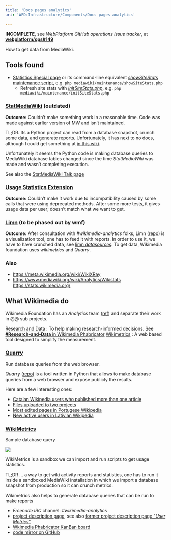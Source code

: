 ```yaml
---
title: 'Docs pages analytics'
uri: 'WPD:Infrastructure/Components/Docs pages analytics'

---
```

**INCOMPLETE**, see *WebPlatform GitHub operations issue tracker*, at **[webplatform/ops\#149](https://github.com/webplatform/ops/issues/149)**

How to get data from MediaWiki.

## Tools found

-   [Statistics Special page](/Special:Statistics) or its command-line equivalent [*showSiteStats* maintenance script](https://www.mediawiki.org/wiki/Manual:ShowSiteStats.php), e.g. `php mediawiki/maintenance/showSiteStats.php`
    -   Refresh site stats with [*InitSiteStats.php*](https://www.mediawiki.org/wiki/Manual:InitSiteStats.php), e.g. `php mediawiki/maintenance/initSiteStats.php`

### [StatMediaWiki](https://meta.wikimedia.org/wiki/StatMediaWiki) (outdated)

**Outcome:** Couldn’t make something work in a reasonable time. Code was made against earlier version of MW and isn’t maintained.

TL;DR. Its a Python project can read from a database snapshot, crunch some data, and generate reports. Unfortunately, it has next to no docs, although I could get something at [in this wiki](http://edutechwiki.unige.ch/en/StatMediaWiki).

Unfortunately it seems the Python code is making database queries to MediaWiki database tables changed since the time *StatMediaWiki* was made and wasn’t completing execution.

See also the [StatMediaWiki Talk page](https://meta.wikimedia.org/wiki/Talk:StatMediaWiki)

### [Usage Statistics Extension](https://www.mediawiki.org/wiki/Extension:Usage_Statistics)

**Outcome:** Couldn’t make it work due to incompatibility caused by some calls that were using deprecated methods. After some more tests, it gives usage data per user; doesn’t match what we want to get.

### [Limn](http://reportcard.wmflabs.org/) (to be phased out by wmf)

**Outcome:** After consultation with *\#wikimedia-analytics* folks, Limn ([repo](https://github.com/wikimedia/limn)) is a visualization tool, one has to feed it with reports. In order to use it, we have to have crunched data, see [limn *datasources*](http://reportcard.wmflabs.org/datasources). To get data, Wikimedia foundation uses *wikimetrics* and *Quarry*.

### Also

-   <https://meta.wikimedia.org/wiki/WikiXRay>
-   <https://www.mediawiki.org/wiki/Analytics/Wikistats> <https://stats.wikimedia.org/>

## What Wikimedia do

Wikimedia Foundation has an *Analytics* team ([ref](http://www.mediawiki.org/wiki/Analytics)) and separate their work in @@ sub projects.

[Research and Data](http://www.mediawiki.org/wiki/Analytics/Research_and_Data)
:   To help making research-informed decisions. See [**\#Research-and-Data** in Wikimedia Phabricator](https://phabricator.wikimedia.org/tag/Research-and-Data/)
[Wikimetrics](http://www.mediawiki.org/wiki/Analytics/Wikimetrics)
:   A web based tool designed to simplify the measurement.

### [Quarry](http://quarry.wmflabs.org/)

Run database queries from the web browser.

*Quarry* ([repo](https://github.com/wikimedia/analytics-quarry-web)) is a tool written in Python that allows to make database queries from a web browser and expose publicly the results.

Here are a few interesting ones:

-   [Catalan Wikipedia users who published more than one article](http://quarry.wmflabs.org/query/3033)
-   [Files uploaded to two projects](http://quarry.wmflabs.org/query/947)
-   [Most edited pages in Portugese Wikipedia](http://quarry.wmflabs.org/query/3012)
-   [New active users in Lativian Wikipedia](http://quarry.wmflabs.org/query/2930)

### [WikiMetrics](https://metrics.wmflabs.org/)

[](/File:wikimetrics-screenshot-namespaceedits.png)

Sample database query

![](//static.webplatform.org/thumb/d/de/wikimetrics-screenshot-namespaceedits.png/300px-wikimetrics-screenshot-namespaceedits.png)

WikiMetrics is a sandbox we can import and run scripts to get usage statistics.

TL;DR ... a way to get wiki activity reports and statistics, one has to run it inside a sandboxed MediaWiki installation in which we import a database snapshot from production so it can crunch metrics.

Wikimetrics also helps to generate database queries that can be run to make reports

-   *Freenode IRC* channel: *\#wikimedia-analytics*
-   [project description page](http://www.mediawiki.org/wiki/Analytics/Wikimetrics), see also [former project description page "*User Metrics*"](http://www.mediawiki.org/wiki/User_Metrics)
-   [Wkimedia Phabricator KanBan board](https://phabricator.wikimedia.org/tag/Analytics-Wikimetrics/)
-   [code mirror on GitHub](https://github.com/wikimedia/analytics-wikimetrics)
